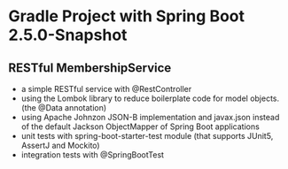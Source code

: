 # Gradle Project with Spring Boot 2.5.0-Snapshot

## RESTful MembershipService 
- a simple RESTful service with @RestController 
- using the Lombok library to reduce boilerplate code for model objects.  (the @Data annotation)
- using Apache Johnzon JSON-B implementation and javax.json instead of the default Jackson ObjectMapper of Spring Boot applications
- unit tests with spring-boot-starter-test module (that supports JUnit5, AssertJ and Mockito)
- integration tests with @SpringBootTest






